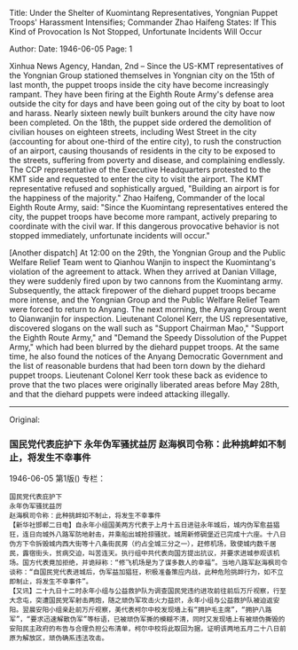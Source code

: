 Title: Under the Shelter of Kuomintang Representatives, Yongnian Puppet Troops' Harassment Intensifies; Commander Zhao Haifeng States: If This Kind of Provocation Is Not Stopped, Unfortunate Incidents Will Occur

Author: 
Date: 1946-06-05
Page: 1

Xinhua News Agency, Handan, 2nd – Since the US-KMT representatives of the Yongnian Group stationed themselves in Yongnian city on the 15th of last month, the puppet troops inside the city have become increasingly rampant. They have been firing at the Eighth Route Army's defense area outside the city for days and have been going out of the city by boat to loot and harass. Nearly sixteen newly built bunkers around the city have now been completed. On the 18th, the puppet side ordered the demolition of civilian houses on eighteen streets, including West Street in the city (accounting for about one-third of the entire city), to rush the construction of an airport, causing thousands of residents in the city to be exposed to the streets, suffering from poverty and disease, and complaining endlessly. The CCP representative of the Executive Headquarters protested to the KMT side and requested to enter the city to visit the airport. The KMT representative refused and sophistically argued, "Building an airport is for the happiness of the majority." Zhao Haifeng, Commander of the local Eighth Route Army, said: "Since the Kuomintang representatives entered the city, the puppet troops have become more rampant, actively preparing to coordinate with the civil war. If this dangerous provocative behavior is not stopped immediately, unfortunate incidents will occur."

[Another dispatch] At 12:00 on the 29th, the Yongnian Group and the Public Welfare Relief Team went to Qianhou Wanjin to inspect the Kuomintang's violation of the agreement to attack. When they arrived at Danian Village, they were suddenly fired upon by two cannons from the Kuomintang army. Subsequently, the attack firepower of the diehard puppet troops became more intense, and the Yongnian Group and the Public Welfare Relief Team were forced to return to Anyang. The next morning, the Anyang Group went to Qianwanjin for inspection. Lieutenant Colonel Kerr, the US representative, discovered slogans on the wall such as "Support Chairman Mao," "Support the Eighth Route Army," and "Demand the Speedy Dissolution of the Puppet Army," which had been blurred by the diehard puppet troops. At the same time, he also found the notices of the Anyang Democratic Government and the list of reasonable burdens that had been torn down by the diehard puppet troops. Lieutenant Colonel Kerr took these back as evidence to prove that the two places were originally liberated areas before May 28th, and that the diehard puppets were indeed attacking illegally.



<hr /> 

Original: 


### 国民党代表庇护下  永年伪军骚扰益厉  赵海枫司令称：此种挑衅如不制止，将发生不幸事件

1946-06-05
第1版()
专栏：

    国民党代表庇护下
    永年伪军骚扰益厉
    赵海枫司令称：此种挑衅如不制止，将发生不幸事件
    【新华社邯郸二日电】自永年小组国美两方代表于上月十五日进驻永年城后，城内伪军愈益猖狂，连日向城外八路军防地射击，并乘船出城抢掠骚扰，城周新修碉堡近已完成十六座。十八日伪方下令拆毁城内西大街等十八条街民房（约占全城三分之一），赶修机场，致使城内数千居民，露宿街头，贫病交迫，叫苦连天。执行组中共代表向国方提出抗议，并要求进城参观该机场。国方代表竟加拒绝，并诡辩称：“修飞机场是为了谋多数人的幸福”。当地八路军赵海枫司令谈称：“自国民党代表进城后，伪军益加猖狂，积极准备策应内战，此种危险挑衅行为，如不立即制止，将发生不幸事件”。
    【又讯】二十九日十二时永年小组与公益救护队为调查国民党违约进攻前往前后万斤视察，行至大念屯，突遭国民党军射击两炮，随之顽伪军攻击火力益炽，永年小组与公益救护队被迫返安阳。翌晨安阳小组亲赴前万斤视察，美代表柯尔中校发现墙上有“拥护毛主席”，“拥护八路军”，“要求迅速解散伪军”等标语，已被顽伪军撕的模糊不清，同时又发现墙上有被顽伪撕毁的安阳民主政府的布告与合理负担公布清单，柯尔中校将此取回为据，证明该两地五月二十八日前原为解放区，顽伪确系违法攻击。
